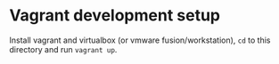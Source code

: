 # Vagrant development setup

Install vagrant and virtualbox (or vmware fusion/workstation), `cd` to this directory and run `vagrant up`.
